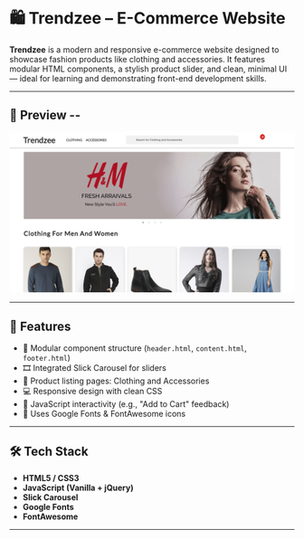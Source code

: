 # 🛍️ Trendzee – E-Commerce Website

**Trendzee** is a modern and responsive e-commerce website designed to showcase fashion products like clothing and accessories. It features modular HTML components, a stylish product slider, and clean, minimal UI — ideal for learning and demonstrating front-end development skills.

---

## 📸 Preview --

![Trendzee Preview](Screenshot.png)


---

## 🚀 Features

- 🔗 Modular component structure (`header.html`, `content.html`, `footer.html`)
- 🎞️ Integrated Slick Carousel for sliders
- 🧥 Product listing pages: Clothing and Accessories
- 💻 Responsive design with clean CSS
- 🧠 JavaScript interactivity (e.g., "Add to Cart" feedback)
- 🎨 Uses Google Fonts & FontAwesome icons

---

## 🛠️ Tech Stack

- **HTML5 / CSS3**
- **JavaScript (Vanilla + jQuery)**
- **Slick Carousel**
- **Google Fonts**
- **FontAwesome**

---
